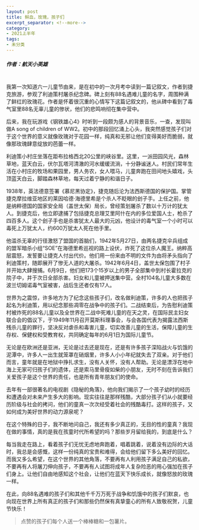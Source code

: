 ```yaml
---
layout: post
title: 鲜血，玫瑰，孩子们
excerpt_separator: <!--more-->
category: 
- 2021上半年
tags:
- 未分类
---
```


##### 作者：航天小英雄


<br>我第一次知道六一儿童节由来，是在初中的一次月考中读到一篇记叙文，作者到捷克旅游，参观了利迪策村屠杀纪念碑。碑上刻有88名遇难儿童的名字，周围种满了鲜红的玫瑰花。作者是怀着很沉重的心情写下这篇记叙文的，他从碑中看到了毒气室里88名无辜儿童的惨状，他们的悲鸣响彻在集中营中。

后来，我在玩游戏《钢铁雄心4》时听到一段颇为感人的背景音乐，一查，发现叫做A song of children of WW2。初中的那段回忆涌上心头，我突然感觉孩子们对于这个世界的意义就像玫瑰对于花园一样，纯真和无邪让他们变得美好而脆弱，就像那玫瑰肆意绽放的芭蕾一样。

利迪策小村庄坐落在距布拉格西北20公里的峡谷里。这里，一派田园风光，森林草地，蓝天白云，伏尔瓦塔河清澈的河水缓缓流淌，十分静谧迷人。村民们常年生活在小村庄的牧场和果园里，男人务农，女人喂马，儿童奔跑在田间地头嬉戏，头顶蓝天白云，脚踏森林草地，每天过着宁静的和谐日子。

1938年，英法德意签署《慕尼黑协定》，捷克随后沦为法西斯德国的保护国。掌管捷克摩拉维亚地区的莱因哈德·海德里希是个杀人不眨眼的刽子手。上任之前，他是纳粹德国的国家安全局（盖世太保）局长，曾经策划屠杀了数以十万计的犹太人。到捷克后，他立即逮捕了包括捷克总理艾里阿什在内的多位爱国人士，枪杀了四百多人。这个刽子手也是杀害犹太人最大的元凶，他设计的毒气室一个小时可以毒死上万犹太人，约600万犹太人死在他手里。

他滥杀无辜的行径激怒了盟国的首脑们，1942年5月27日，由两名捷克伞兵组成的盟军暗杀小组“SOE”在海德里希巡视的路上设伏，炸死了这位杀人魔王。纳粹高层震怒，发誓要让捷克人付出代价。他们用一份来由不明的文件为由将矛头指向了利迪策村，随即展开了惨无人道的大屠杀。1942年6月4日，盖世太保包围了村子并开始大肆搜捕。6月9日，他们把173个15岁以上的男子全部集中到村长霍拉克的院子中，并于次日全部杀害。妇女和儿童被押送集中营。全村104名儿童大多数在波兰切姆诺毒气室被害，战后生还者仅有17人。

世界为之震惊，许多地方为了纪念这些孩子们，改名做利迪策，许多的人也把孩子起名为利迪策，用以纪念那些凋零在战争中的孩子们。二战结束后，为告慰利迪策村被炸死的88名儿童以及全世界在二战中死难儿童的在天之灵，在国际民主妇女联合会的倡议下，于1949年11月召开莫斯科理事会，与会各国代表为揭露法西斯残杀儿童的罪行，坚决反对虐杀和毒害儿童，切实改善儿童的生活，保障儿童的生存权、保健权和受教育权，共同确定每年的6月1日为国际儿童节。

无论是在欧洲还是亚洲，无论是过去还是现在，还是有许多孩子深陷战火与饥饿的泥潭中，许多人一出生就笼罩在硝烟里，许多人小小年纪就失去了双亲。对于他们而言，童年就是在地狱中挣扎求生，没有人关怀，没有人帮助。无论是漂浮在地中海上无家可归孩子们的遗体，还是索马里骨瘦如柴的小朋友，无时不刻在告诉我们关爱孩子是这个世界的责任，也是所有青年朋友们的使命。

去年有一部很著名的电视剧《隐秘的角落》，他向我们揭示了一个孩子幼时的经历和遭遇会对未来产生多大的影响。现实往往是那样残酷，大部分孩子们从小就要经历阶级与社会的拷问，他们的童真一次次经受着社会的残酷毒打。这样的孩子，又如何成为美好世界的动力源泉呢？

在这个特殊的日子，我不断地问自己，我还有多少真正的，无目的性的童真？我现在做的事情，真的是我在孩童时代所希望的吗？那些岁月留给我的，到底是什么？

每当我走在路上，看着孩子们无忧无虑地奔跑着，唱着跳着，说着没有边际的大话时，我总是会感慨，这样一份纯真的宝贵和难得，会给他们留下多么美好的回忆。而我又多么希望，在这个世界的其他角落，不要再有人利用孩子满足自己的私欲，不要再有人将屠刀伸向孩子，不要再有人试图将成年人复杂险恶的用心强加在孩子们身上。让他们自由地感知这个社会，让他们在蓝天下快乐成长，就像怒放的玫瑰一样。

在此，向88名遇难的孩子们和其他千千万万死于战争和饥饿中的孩子们默哀，也向现在世界上所有真正的孩子们和那些仍然保有真挚童心的所有人致敬祝贺，儿童节快乐！

> 点赞的孩子们每个人送一个棒棒糖和一包薯片。